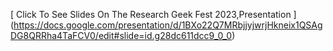[ Click To See Slides On The Research Geek Fest 2023,Presentation ] (https://docs.google.com/presentation/d/1BXo22Q7MRbjjyjwrjHkneix1QSAgDG8QRRha4TaFCV0/edit#slide=id.g28dc611dcc9_0_0)
